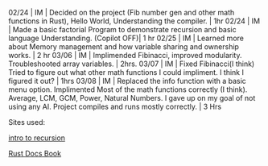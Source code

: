 02/24 | IM | Decided on the project (Fib number gen and other math functions in Rust), Hello World, Understanding the compiler. | 1hr
02/24 | IM | Made a basic factorial Program to demonstrate recursion and basic language Understanding. (Copilot OFF)| 1 hr
02/25 | IM | Learned more about Memory management and how variable sharing and ownership works. | 2 hr 
03/06 | IM | Implimended Fibinacci, improved modularity. Troubleshooted array variables. | 2hrs. 
03/07 | IM | Fixed Fibinacci(I think) Tried to figure out what other math functions I could impliment. I think I figured it out? | 1hrs 
03/08 | IM | Replaced the info function with a basic menu option. Implimented Most of the math functions correctly (I think). Average, LCM, GCM, Power, Natural Numbers. I gave up on my goal of not using any AI. Project compiles and runs mostly correctly. | 3 Hrs 


Sites used:

[intro to recursion](https://www.geeksforgeeks.org/introduction-to-recursion-2/)

[Rust Docs Book](https://doc.rust-lang.org/book/)